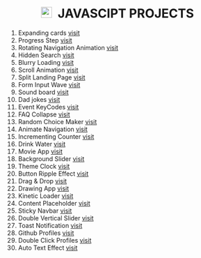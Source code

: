 <h1 align="center"><img height="25px" src="https://github.com/Abhithakur7080/js-projects/assets/119639453/2312fc25-a739-4782-aa02-4f558114bd70" alt=""/> &nbsp;JAVASCIPT PROJECTS</h1>

1. Expanding cards [visit](https://github.com/Abhithakur7080/js-projects/tree/main/01.expending_card)
2. Progress Step [visit](https://github.com/Abhithakur7080/js-projects/tree/main/02.progress_steps)
3. Rotating Navigation Animation [visit](https://github.com/Abhithakur7080/js-projects/tree/main/03.rotating_nav_animation)
4. Hidden Search [visit](https://github.com/Abhithakur7080/js-projects/tree/main/04.hidden_search)
5. Blurry Loading [visit](https://github.com/Abhithakur7080/js-projects/tree/main/05.blurry_loading)
6. Scroll Animation [visit](https://github.com/Abhithakur7080/js-projects/tree/main/06.scroll_animation)
7. Split Landing Page [visit](https://github.com/Abhithakur7080/js-projects/tree/main/07.split_landing_page)
8. Form Input Wave [visit](https://github.com/Abhithakur7080/js-projects/tree/main/08.form_input_wave)
9. Sound board [visit](https://github.com/Abhithakur7080/js-projects/tree/main/09.sound_board)
10. Dad jokes [visit](https://github.com/Abhithakur7080/js-projects/tree/main/10.dad_jokes)
11. Event KeyCodes [visit](https://github.com/Abhithakur7080/js-projects/tree/main/11.event_kecodes)
12. FAQ Collapse [visit](https://github.com/Abhithakur7080/js-projects/tree/main/12.FAQ_collepase)
13. Random Choice Maker [visit](https://github.com/Abhithakur7080/js-projects/tree/main/13.random_choice_maker)
14. Animate Navigation [visit](https://github.com/Abhithakur7080/js-projects/tree/main/14.Animate_navigation)
15. Incrementing Counter [visit](https://github.com/Abhithakur7080/js-projects/tree/main/15.incrementing_counter)
16. Drink Water [visit](https://github.com/Abhithakur7080/js-projects/tree/main/16.drink_water)
17. Movie App [visit](https://github.com/Abhithakur7080/js-projects/tree/main/17.movie_app)
18. Background Slider [visit](https://github.com/Abhithakur7080/js-projects/tree/main/18.background_slider)
19. Theme Clock [visit](https://github.com/Abhithakur7080/js-projects/tree/main/19.theme_clock)
20. Button Ripple Effect [visit](https://github.com/Abhithakur7080/js-projects/tree/main/20.button_ripple_effect)
21. Drag & Drop [visit](https://github.com/Abhithakur7080/js-projects/tree/main/21.drag_n_drop)
22. Drawing App [visit](https://github.com/Abhithakur7080/js-projects/tree/main/22.drawing_app)
23. Kinetic Loader [visit](https://github.com/Abhithakur7080/js-projects/tree/main/23.kinetic_loader)
24. Content Placeholder [visit](https://github.com/Abhithakur7080/js-projects/tree/main/24.content_placeholder)
25. Sticky Navbar [visit](https://github.com/Abhithakur7080/js-projects/tree/main/25.sticky_navbar)
26. Double Vertical Slider [visit](https://github.com/Abhithakur7080/js-projects/tree/main/26.double_vertical_slider)
27. Toast Notification [visit](https://github.com/Abhithakur7080/js-projects/tree/main/27.toast_notification)
28. Github Profiles [visit](https://github.com/Abhithakur7080/js-projects/tree/main/28.github_profiles)
29. Double Click Profiles [visit](https://github.com/Abhithakur7080/js-projects/tree/main/29.double_click_heart)
30. Auto Text Effect [visit](https://github.com/Abhithakur7080/js-projects/tree/main/30.auto_text_effect)
